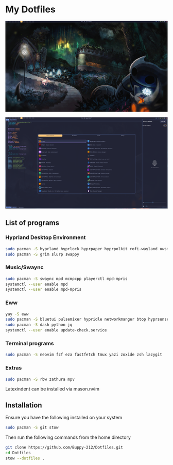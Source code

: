 # My Dotfiles

![Desktop with eww bar](./Screenshots/Desktop.png)

![Desktop with rofi,swaync and nvim open](./Screenshots/Desktop-rofi.png)

## List of programs

### Hyprland Desktop Environment

```Bash
sudo pacman -S hyprland hyprlock hyprpaper hyprpolkit rofi-wayland uwsm ghostty nwg-hello
sudo pacman -S grim slurp swappy
```

### Music/Swaync

```Bash
sudo pacman -S swaync mpd mcmpcpp playerctl mpd-mpris
systemctl --user enable mpd
systemctl --user enable mpd-mpris
```

### Eww

```Bash
yay -S eww
sudo pacman -S bluetui pulsemixer hypridle networkmanger btop hyprsunset
sudo pacman -S dash python jq
systemctl --user enable update-check.service
```

### Terminal programs

```bash
sudo pacman -S neovim fzf eza fastfetch tmux yazi zoxide zsh lazygit
```

### Extras

```Bash
sudo pacman -S rbw zathura mpv
```

Latexindent can be installed via mason.nvim

## Installation

Ensure you have the following installed on your system

```Bash
sudo pacman -S git stow
```

Then run the following commands from the home directory

```Bash
git clone https://github.com/Buppy-212/Dotfiles.git
cd Dotfiles
stow --dotfiles .
```
